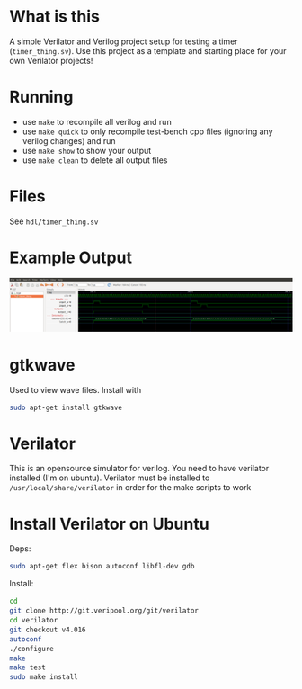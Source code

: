 What is this
===

A simple Verilator and Verilog project setup for testing a timer (`timer_thing.sv`). Use this project as a template and starting place for your own Verilator projects!


Running
===
* use `make` to recompile all verilog and run
* use `make quick` to only recompile test-bench cpp files (ignoring any verilog changes) and run
* use `make show` to show your output
* use `make clean` to delete all output files


Files
===
See `hdl/timer_thing.sv`


Example Output
===
![example1](assets/example1.png)



gtkwave
===
Used to view wave files.  Install with
```bash
sudo apt-get install gtkwave
```


Verilator
===
This is an opensource simulator for verilog.  You need to have verilator installed (I'm on ubuntu).  Verilator must be installed to `/usr/local/share/verilator` in order for the make scripts to work

Install Verilator on Ubuntu
===

Deps:
```bash
sudo apt-get flex bison autoconf libfl-dev gdb
```

Install:
```bash
cd
git clone http://git.veripool.org/git/verilator
cd verilator
git checkout v4.016
autoconf
./configure
make
make test
sudo make install
```


